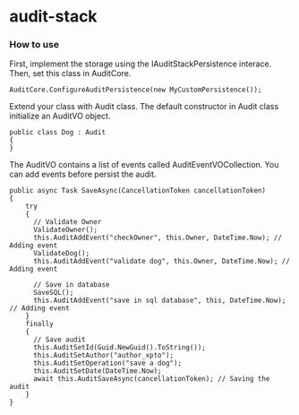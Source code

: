 # audit-stack

### How to use

First, implement the storage using the IAuditStackPersistence interace. Then, set this class in AuditCore.

```
AuditCore.ConfigureAuditPersistence(new MyCustomPersistence());
```

Extend your class with Audit class. The default constructor in Audit class initialize an AuditVO object.
```
public class Dog : Audit
{
}
```

The AuditVO contains a list of events called AuditEventVOCollection. You can add events before persist the audit.
```
public async Task SaveAsync(CancellationToken cancellationToken)
{
    try
    {
      // Validate Owner
      ValidateOwner();
      this.AuditAddEvent("checkOwner", this.Owner, DateTime.Now); // Adding event
      ValidateDog();
      this.AuditAddEvent("validate dog", this.Owner, DateTime.Now); // Adding event
  
      // Save in database
      SaveSQL();
      this.AuditAddEvent("save in sql database", this, DateTime.Now); // Adding event
    }
    finally
    {
      // Save audit
      this.AuditSetId(Guid.NewGuid().ToString());
      this.AuditSetAuthor("author_xpto");
      this.AuditSetOperation("save a dog");
      this.AuditSetDate(DateTime.Now);
      await this.AuditSaveAsync(cancellationToken); // Saving the audit
    }
}
```





